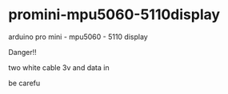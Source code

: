 # promini-mpu5060-5110display
arduino pro mini - mpu5060 - 5110 display


Danger!!

two white cable
3v and data in

be carefu
